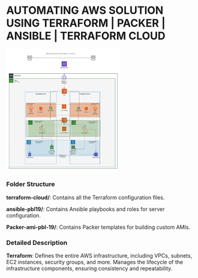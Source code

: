# AUTOMATING AWS SOLUTION USING TERRAFORM | PACKER | ANSIBLE | TERRAFORM CLOUD

<p align="left">
  <img src="https://raw.githubusercontent.com/babslekson/Devops-pbl/main/AWS-Cloud%20-Solution-Using-Reverse-Proxy-Technology_P15/pbl15/architecture.png" alt="Project Architecture" width="60%"/>
</p>

### Folder Structure
**terraform-cloud/**: Contains all the Terraform configuration files.

**ansible-pbl19/**: Contains Ansible playbooks and roles for server configuration.

**Packer-ami-pbl-19/**: Contains Packer templates for building custom AMIs.

### Detailed Description

**Terraform**:
Defines the entire AWS infrastructure, including VPCs, subnets, EC2 instances, security groups, and more.
Manages the lifecycle of the infrastructure components, ensuring consistency and repeatability.